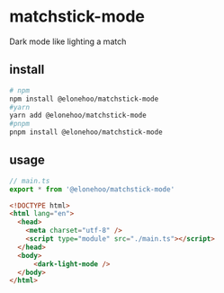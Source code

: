 # matchstick-mode

Dark mode like lighting a match

## install

```bash
# npm
npm install @elonehoo/matchstick-mode
#yarn
yarn add @elonehoo/matchstick-mode
#pnpm
pnpm install @elonehoo/matchstick-mode
```

## usage

```typescript
// main.ts
export * from '@elonehoo/matchstick-mode'
```
```html
<!DOCTYPE html>
<html lang="en">
  <head>
    <meta charset="utf-8" />
    <script type="module" src="./main.ts"></script>
  </head>
  <body>
      <dark-light-mode />
  </body>
</html>
```

